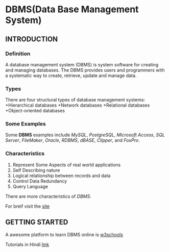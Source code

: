 # DBMS(Data Base Management System)
## INTRODUCTION
### Definition
A database management system (DBMS) is system software for creating and managing databases. The DBMS provides users and programmers with a systematic way to create, retrieve, update and manage data.
### Types
There are four structural types of database management systems:
+Hierarchical databases
+Network databases
+Relational databases
+Object-oriented databases
### Some Examples
Some **DBMS** examples include *MySQL*, *PostgreSQL*, *Microsoft Access*, *SQL Server*, *FileMaker*, *Oracle*, *RDBMS*, *dBASE*, *Clipper*, and *FoxPro*.
### Characteristics
1. Represent Some Aspects of real world applications
2. Self Describing nature
3. Logical relationship between records and data
4. Control Data Redundancy
5. Query Language

There are more characteristics of *DBMS*.

For breif visit the [site](https://www.quora.com/What-are-some-of-the-most-important-characteristics-of-DBMS"Characteristics")

## GETTING STARTED
A awesome platform to learn DBMS online is [w3schools](https://www.w3schools.in/dbms "w3schools")

Tutorials in Hindi [link](https://www.youtube.com/playlist?list=PL7ersPsTyYt1ebhCAv0eLaQE-urdmELIx)




